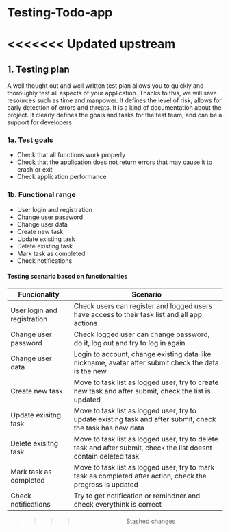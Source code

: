 # Testing-Todo-app
<<<<<<< Updated upstream
=======

## 1. Testing plan
A well thought out and well written test plan allows you to quickly and thoroughly test all aspects of your application. Thanks to this, we will save resources such as time and manpower. It defines the level of risk, allows for early detection of errors and threats. It is a kind of documentation about the project. It clearly defines the goals and tasks for the test team, and can be a support for developers

### 1a. Test goals
  - Check that all functions work properly
  - Check that the application does not return errors that may cause it to crash or exit
  - Check application performance


### 1b. Functional range
  - User login and registration
  - Change user password
  - Change user data
  - Create new task
  - Update existing task
  - Delete existing task
  - Mark task as completed
  - Check notifications

#### Testing scenario based on functionalities

| Funcionality             |  Scenario   |
| ----------------- | ------------------------------------------------------------------ |
| User login and registration | Check users can register and logged users have access to their task list and all app actions |
| Change user password | Check logged user can change password, do it, log out and try to log in again |
| Change user data | Login to account, change existing data like nickname, avatar after submit check the data is the new |
| Create new task | Move to task list as logged user, try to create new task and after submit, check the list is updated |
| Update exisitng task | Move to task list as logged user, try to update existing task and after submit, check the task  has new data |
| Delete exisitng task | Move to task list as logged user, try to delete task and after submit, check the list doesnt  contain deleted task |
| Mark task as completed | Move to task list as logged user, try to mark task as completed after action, check the progress is updated |
| Check notifications | Try to get notification or remindner and check everythink is correct |







>>>>>>> Stashed changes
